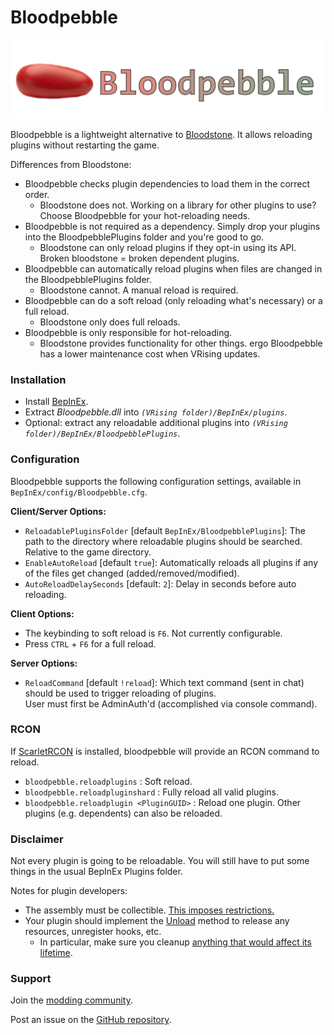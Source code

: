 
# Bloodpebble

![bloodpebble-banner](https://github.com/cheesasaurus/Bloodpebble/raw/main/bloodpebble-banner.png)

Bloodpebble is a lightweight alternative to [Bloodstone](https://github.com/decaprime/Bloodstone). It allows reloading plugins without restarting the game.

Differences from Bloodstone:

- Bloodpebble checks plugin dependencies to load them in the correct order. 
  - Bloodstone does not. Working on a library for other plugins to use? Choose Bloodpebble for your hot-reloading needs.
- Bloodpebble is not required as a dependency. Simply drop your plugins into the BloodpebblePlugins folder and you're good to go.
  - Bloodstone can only reload plugins if they opt-in using its API. Broken bloodstone = broken dependent plugins.
- Bloodpebble can automatically reload plugins when files are changed in the BloodpebblePlugins folder.
  - Bloodstone cannot. A manual reload is required.
- Bloodpebble can do a soft reload (only reloading what's necessary) or a full reload.
  - Bloodstone only does full reloads.
- Bloodpebble is only responsible for hot-reloading.
  - Bloodstone provides functionality for other things. ergo Bloodpebble has a lower maintenance cost when VRising updates.

### Installation

- Install [BepInEx](https://v-rising.thunderstore.io/package/BepInEx/BepInExPack_V_Rising/).
- Extract _Bloodpebble.dll_ into _`(VRising folder)/BepInEx/plugins`_.
- Optional: extract any reloadable additional plugins into _`(VRising folder)/BepInEx/BloodpebblePlugins`_.

### Configuration

Bloodpebble supports the following configuration settings, available in `BepInEx/config/Bloodpebble.cfg`.

**Client/Server Options:**
- `ReloadablePluginsFolder` [default `BepInEx/BloodpebblePlugins`]: The path to the directory where reloadable plugins should be searched. Relative to the game directory.
- `EnableAutoReload` [default `true`]: Automatically reloads all plugins if any of the files get changed (added/removed/modified).
- `AutoReloadDelaySeconds` [default: `2`]: Delay in seconds before auto reloading.

**Client Options:**
- The keybinding to soft reload is `F6`. Not currently configurable.
- Press `CTRL` + `F6` for a full reload.

**Server Options:**
- `ReloadCommand` [default `!reload`]: Which text command (sent in chat) should be used to trigger reloading of plugins.\
User must first be AdminAuth'd (accomplished via console command).

### RCON

If [ScarletRCON](https://thunderstore.io/c/v-rising/p/ScarletMods/ScarletRCON/) is installed, bloodpebble will provide an RCON command to reload.
- `bloodpebble.reloadplugins` : Soft reload.
- `bloodpebble.reloadpluginshard` : Fully reload all valid plugins.
- `bloodpebble.reloadplugin <PluginGUID>` : Reload one plugin. Other plugins (e.g. dependents) can also be reloaded.

### Disclaimer

Not every plugin is going to be reloadable. You will still have to put some things in the usual BepInEx Plugins folder.

Notes for plugin developers:
- The assembly must be collectible. [This imposes restrictions.](https://learn.microsoft.com/en-us/dotnet/fundamentals/reflection/collectible-assemblies#restrictions-on-collectible-assemblies)
- Your plugin should implement the [Unload](https://docs.bepinex.dev/master/api/BepInEx.Unity.IL2CPP.BasePlugin.html) method to release any resources, unregister hooks, etc.
  - In particular, make sure you cleanup [anything that would affect its lifetime](https://learn.microsoft.com/en-us/dotnet/fundamentals/reflection/collectible-assemblies#lifetime-of-collectible-assemblies).

### Support

Join the [modding community](https://vrisingmods.com/discord).

Post an issue on the [GitHub repository](https://github.com/cheesasaurus/Bloodpebble). 

